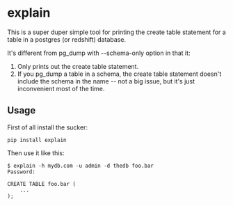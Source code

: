 # explain

This is a super duper simple tool for printing the create table statement for a
table in a postgres (or redshift) database.

It's different from pg_dump with --schema-only option in that it:

1) Only prints out the create table statement.
2) If you pg_dump a table in a schema, the create table statement doesn't
include the schema in the name -- not a big issue, but it's just inconvenient
most of the time.

## Usage

First of all install the sucker:

```
pip install explain
```

Then use it like this:

```
$ explain -h mydb.com -u admin -d thedb foo.bar
Password:

CREATE TABLE foo.bar (
    ...
);
```
